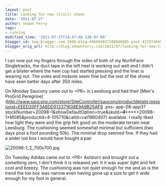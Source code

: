 ```yaml
---
layout: post
title: Looking for new (trail) shoes
date: '2011-07-27'
author: Shawn Ferry
tags:
- running
modified_time: '2011-07-27T14:47:46.138-07:00'
blogger_id: tag:blogger.com,1999:blog-496684037280688885.post-4219746650644725981
blogger_orig_url: http://blog.shawnferry.com/2011/07/looking-for-new-trail-shoes.html
---
```


I can now put my fingers through the sides of both of my NorthFace
Singletracks, the duct tape in the left heel is working out well and I didn't
get a blister where the heel cup had started pressing and the liner is wearing
out. The soles and midsole seem fine but the rest of the shoes have seen
better days after 350 miles.

On Monday Saucony came out to =PR= in Leesburg and had their [Men's ProGrid
Peregrine](http://www.saucony.com/store/SiteController/saucony/productdetails;jsessionid=EEED20FF3A8DD512371608E9A9B25AF6
.pss-
app-08-app3?stockNumber=20098-1&showDefaultOption=true&skuId=***4********20098-1*M085&productId=4-105710&catId=cat1960407)
available. I really liked how light they were and the grip felt good on the
moderate terrain near Leesburg. The cushioning seemed somewhat minimal but
sufficient (two days post a foot pounding 50k). The minimal drop seemed fine.
If they had a wider toe box I would have bought a pair

![20098-1_2_700x700.jpg](http://www.saucony.com/commonimages/saucony/700x700/20098-1_2_700x700.jpg)  

On Tuesday Adidas came out to =PR= Ashburn and brought out a something zero, I
don't think it is released yet. It it was super light and felt cool and
breezy. The cushioning was not quiet enough for me and as is the trend the toe
box was narrow even having gone up a size to get it wide enough for my foot in
general.

